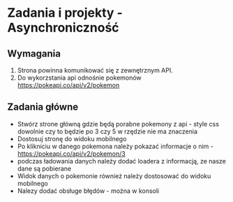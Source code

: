 
# Zadania i projekty - Asynchroniczność

## Wymagania 
1. Strona powinna komunikować się z zewnętrznym API.
2. Do wykorzstania api odnośnie pokemonów https://pokeapi.co/api/v2/pokemon

## Zadania główne
- Stwórz strone główną gdzie będą porabne pokemony z api - style css dowolnie czy to będzie po 3 czy 5 w rzędzie nie ma znaczenia
- Dostosuj stronę do widoku mobilnego 
- Po klikniciu w danego pokemona należy pokazać informacje o nim - https://pokeapi.co/api/v2/pokemon/3
- podczas ładowania danych należy dodać loadera z informacją, ze nasze dane są pobierane
- Widok danych o pokemonie również należy dostosować do widoku mobilnego
- Nalezy dodać obsługe błędów - można w konsoli 